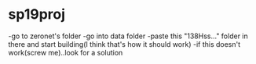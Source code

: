 # sp19proj

-go to zeronet's folder
-go into data folder
-paste this "138Hss..." folder in there and start building(I think that's how it should work)
-if this doesn't work(screw me)..look for a solution


